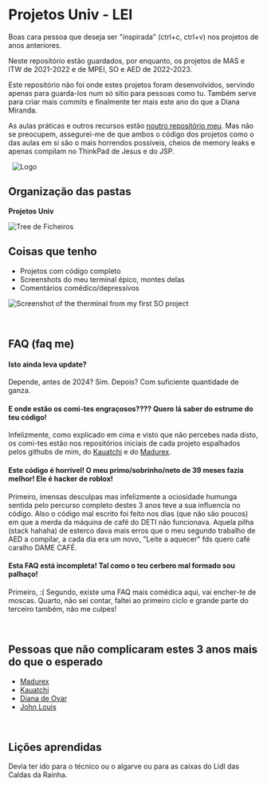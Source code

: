 
# Projetos Univ - LEI

Boas cara pessoa que deseja ser "inspirada" (ctrl+c, ctrl+v) nos projetos de anos anteriores.

Neste repositório estão guardados, por enquanto, os projetos de MAS e ITW de 2021-2022 e de MPEI, SO e AED de 2022-2023.

Este repositório não foi onde estes projetos foram desenvolvidos, servindo apenas para guarda-los num só sitio para pessoas como tu. Também serve para criar mais commits e finalmente ter mais este ano do que a Diana Miranda.

As aulas práticas e outros recursos estão [noutro repositório meu](https://github.com/P-Ramos16/Univ). Mas não se preocupem, assegurei-me de que ambos o código dos projetos como o das aulas em sí  são o mais horrendos possíveis, cheios de memory leaks e apenas compilam no ThinkPad de Jesus e do JSP.

&nbsp;
![Logo](https://i.imgur.com/hvZODXy.png)
&nbsp;


## Organização das pastas
**Projetos Univ**

![Tree de Ficheiros](https://i.imgur.com/fox28ld.png)
&nbsp;

## Coisas que tenho

- Projetos com código completo
- Screenshots do meu terminal épico, montes delas
- Comentários comédico/depressívos

![Screenshot of the therminal from my first SO project](https://i.imgur.com/amVoGZn.png)

&nbsp;

## FAQ (faq me)

#### Isto ainda leva update?
Depende, antes de 2024? Sim. Depois? Com suficiente quantidade de ganza.

#### E onde estão os comi-tes engraçosos???? Quero lá saber do estrume do teu código!
Infelizmente, como explicado em cima e visto que não percebes nada disto, os comi-tes estão nos repositórios iniciais de cada projeto espalhados pelos githubs de mim, do [Kauatchi](https://github.com/Rafael-Kauati) e do [Madurex](https://github.com/Dan1m4D).

#### Este código é horrivel! O meu primo/sobrinho/neto de 39 meses fazia melhor! Ele é hacker de roblox!
Primeiro, imensas desculpas mas infelizmente a ociosidade humunga sentida pelo percurso completo destes 3 anos teve a sua influencia no código.
Also o código mal escrito foi feito nos dias (que não são poucos) em que a merda da máquina de café do DETI não funcionava. Aquela pilha (stack hahaha) de esterco dava mais erros que o meu segundo trabalho de AED a compilar, a cada dia era um novo, "Leite a aquecer" fds quero café caralho DAME CAFÉ.

#### Esta FAQ está incompleta! Tal como o teu cerbero mal formado sou palhaço!
Primeiro, :(
Segundo, existe uma FAQ mais comédica aqui, vai encher-te de moscas.
Quarto, não sei contar, faltei ao primeiro ciclo e grande parte do terceiro também, não me culpes!

&nbsp;

## Pessoas que não complicaram estes 3 anos mais do que o esperado

 - [Madurex](https://github.com/Dan1m4D)
 - [Kauatchi](https://github.com/Rafael-Kauati)
 - [Diana de Ovar](https://github.com/dianarrmiranda)
 - [John Louis](https://github.com/jnluis)

&nbsp;
## Lições aprendidas
Devia ter ido para o técnico ou o algarve ou para as caixas do Lidl das Caldas da Rainha.

&nbsp;
